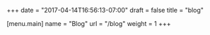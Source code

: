 +++
date = "2017-04-14T16:56:13-07:00"
draft = false
title = "blog"

[menu.main]
	name = "Blog"
	url = "/blog"
	weight = 1
+++

